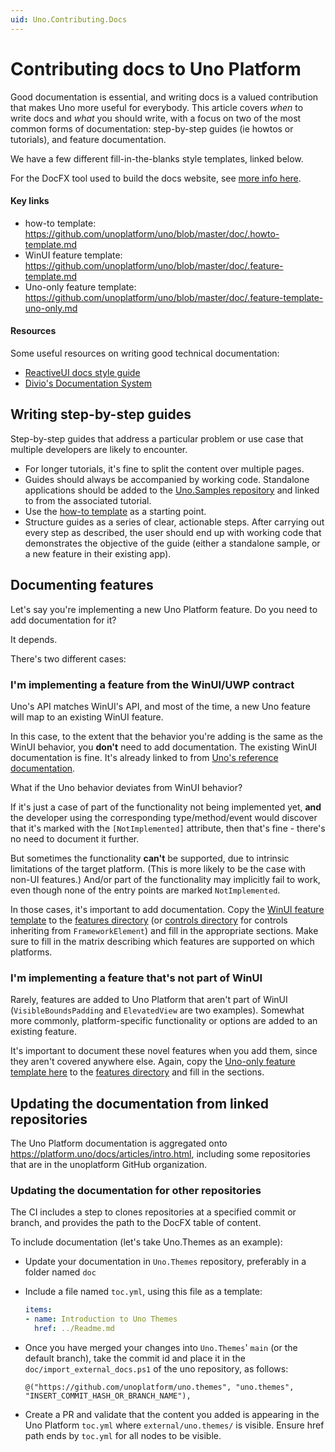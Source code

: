 ```yaml
---
uid: Uno.Contributing.Docs
---
```


# Contributing docs to Uno Platform

Good documentation is essential, and writing docs is a valued contribution that makes Uno more useful for everybody. This article covers *when* to write docs and *what* you should write, with a focus on two of the most common forms of documentation: step-by-step guides (ie howtos or tutorials), and feature documentation.

We have a few different fill-in-the-blanks style templates, linked below.

For the DocFX tool used to build the docs website, see [more info here](docfx.md).

#### Key links

* how-to template: https://github.com/unoplatform/uno/blob/master/doc/.howto-template.md
* WinUI feature template: https://github.com/unoplatform/uno/blob/master/doc/.feature-template.md
* Uno-only feature template: https://github.com/unoplatform/uno/blob/master/doc/.feature-template-uno-only.md

#### Resources

Some useful resources on writing good technical documentation:

* [ReactiveUI docs style guide](https://www.reactiveui.net/contribute/content-style-guide/)
* [Divio's Documentation System](https://documentation.divio.com/)

## Writing step-by-step guides

Step-by-step guides that address a particular problem or use case that multiple developers are likely to encounter.

* For longer tutorials, it's fine to split the content over multiple pages.
* Guides should always be accompanied by working code. Standalone applications should be added to the [Uno.Samples repository](https://github.com/unoplatform/Uno.Samples) and linked to from the associated tutorial.
* Use the [how-to template](https://github.com/unoplatform/uno/blob/master/doc/.howto-template.md) as a starting point.
* Structure guides as a series of clear, actionable steps. After carrying out every step as described, the user should end up with working code that demonstrates the objective of the guide (either a standalone sample, or a new feature in their existing app).

## Documenting features

Let's say you're implementing a new Uno Platform feature. Do you need to add documentation for it?

It depends.

There's two different cases:

### I'm implementing a feature from the WinUI/UWP contract

Uno's API matches WinUI's API, and most of the time, a new Uno feature will map to an existing WinUI feature.

In this case, to the extent that the behavior you're adding is the same as the WinUI behavior, you **don't** need to add documentation. The existing WinUI documentation is fine. It's already linked to from [Uno's reference documentation](../implemented-views.md).

What if the Uno behavior deviates from WinUI behavior?

If it's just a case of part of the functionality not being implemented yet, **and** the developer using the corresponding type/method/event would discover that it's marked with the `[NotImplemented]` attribute, then that's fine - there's no need to document it further.

But sometimes the functionality **can't** be supported, due to intrinsic limitations of the target platform. (This is more likely to be the case with non-UI features.) And/or part of the functionality may implicitly fail to work, even though none of the entry points are marked `NotImplemented`.

In those cases, it's important to add documentation. Copy the [WinUI feature template](https://github.com/unoplatform/uno/blob/master/doc/.feature-template.md) to the [features directory](https://github.com/unoplatform/uno/tree/master/doc/articles/features) (or [controls directory](https://github.com/unoplatform/uno/tree/master/doc/articles/controls) for controls inheriting from `FrameworkElement`) and fill in the appropriate sections. Make sure to fill in the matrix describing which features are supported on which platforms.

### I'm implementing a feature that's not part of WinUI

Rarely, features are added to Uno Platform that aren't part of WinUI (`VisibleBoundsPadding` and `ElevatedView` are two examples). Somewhat more commonly, platform-specific functionality or options are added to an existing feature.

It's important to document these novel features when you add them, since they aren't covered anywhere else. Again, copy the [Uno-only feature template here](https://github.com/unoplatform/uno/blob/master/doc/.feature-template-uno-only.md) to the [features directory](https://github.com/unoplatform/uno/tree/master/doc/articles/features) and fill in the sections.

## Updating the documentation from linked repositories
The Uno Platform documentation is aggregated onto https://platform.uno/docs/articles/intro.html, including some repositories that are in the unoplatform GitHub organization.

### Updating the documentation for other repositories
The CI includes a step to clones repositories at a specified commit or branch, and provides the path to the DocFX table of content.

To include documentation (let's take Uno.Themes as an example):

* Update your documentation in `Uno.Themes` repository, preferably in a folder named `doc`
* Include a file named `toc.yml`, using this file as a template:

  ```yml
  items:
  - name: Introduction to Uno Themes
    href: ../Readme.md
  ```

* Once you have merged your changes into `Uno.Themes`' `main` (or the default branch), take the commit id and place it in the `doc/import_external_docs.ps1` of the uno repository, as follows:

   ```
   @("https://github.com/unoplatform/uno.themes", "uno.themes", "INSERT_COMMIT_HASH_OR_BRANCH_NAME"),
   ```

* Create a PR and validate that the content you added is appearing in the Uno Platform `toc.yml` where `external/uno.themes/` is visible. Ensure href path ends by `toc.yml` for all nodes to be visible.
